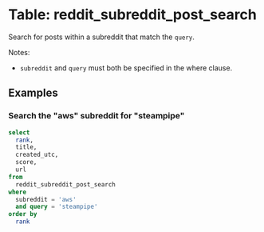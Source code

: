 # Table: reddit_subreddit_post_search

Search for posts within a subreddit that match the `query`.

Notes:
* `subreddit` and `query` must both be specified in the where clause.

## Examples

### Search the "aws" subreddit for "steampipe"

```sql
select
  rank,
  title,
  created_utc,
  score,
  url
from
  reddit_subreddit_post_search
where
  subreddit = 'aws'
  and query = 'steampipe'
order by
  rank
```
